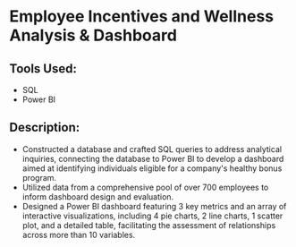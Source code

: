# Employee Incentives and Wellness Analysis & Dashboard
## Tools Used:
- SQL
- Power BI
## Description:
- Constructed a database and crafted SQL queries to address analytical inquiries, connecting the database to Power BI to develop a dashboard aimed at identifying individuals eligible for a company's healthy bonus program.
- Utilized data from a comprehensive pool of over 700 employees to inform dashboard design and evaluation.
- Designed a Power BI dashboard featuring 3 key metrics and an array of interactive visualizations, including 4 pie charts, 2 line charts, 1 scatter plot, and a detailed table, facilitating the assessment of relationships across more than 10 variables.

